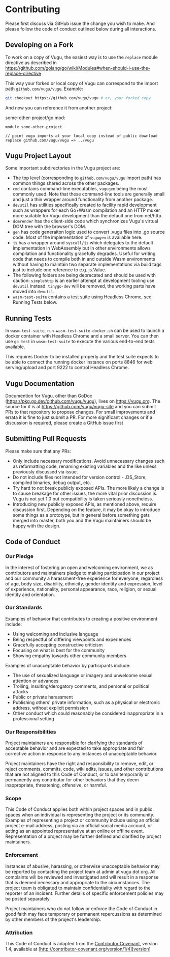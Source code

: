 # Contributing

Please first discuss via GitHub issue the change you wish to make.
And please follow the code of conduct outlined below during all interactions.

## Developing on a Fork

To work on a copy of Vugu, the easiest way is to use the `replace` module directive as described in https://github.com/golang/go/wiki/Modules#when-should-i-use-the-replace-directive

This way your forked or local copy of Vugu can correspond to the import path `github.com/vugu/vugu`.  Example:

```bash
git checkout https://github.com/vugu/vugu # or, your forked copy
```

And now you can reference it from another project:

some-other-project/go.mod:
```
module some-other-project

// point vugu imports at your local copy instead of public download
replace github.com/vugu/vugu => ../vugu
```

## Vugu Project Layout

Some important subdirectories in the Vugu project are:
* The top level (corresponding to `github.com/vugu/vugu` import path) has common things shared across the other packages.
* `cmd` contains command-line executables, `vugugen` being the most commonly used.  Note that these command-line tools are generally small and just a thin wrapper around functionality from another package.
* `devutil` has utilities specifically created to facility rapid development such as wrappers for each Go+Wasm compilation and an HTTP muxer more suitable for Vugu development than the default one from net/http.
* `domrender` has the client-side code which synchronizes Vugu's virtual DOM tree with the browser's DOM.
* `gen` has code generaiton logic used to convert .vugu files into .go source code.  Most of the implementation of `vugugen` is available here.
* `js` has a wrapper around `syscall/js` which delegates to the default implementation in WebAssembly but in other environments allows compilation and functionality gracefully degrades.  Useful for writing code that needs to compile both in and outside Wasm environments without having to maintain two separate implementations via build tags just to include one reference to e.g. js.Value.
* The following folders are being deprecated and should be used with caution: `simplehttp` is an earlier attempt at development tooling use `devutil` instead.  `tinygo-dev` will be removed, the working parts have moved into `devutil`.
* `wasm-test-suite` contains a test suite using Headless Chrome, see Running Tests below.

## Running Tests

In `wasm-test-suite`, `run-wasm-test-suite-docker.sh` can be used to launch a docker container with Headless Chrome and a small server.  You can then use `go test` in `wasm-test-suite` to execute the various end-to-end tests available.

This requires Docker to be installed properly and the test suite expects to be able to connect the running docker instance on ports 8846 for web serving/upload and port 9222 to control Headless Chrome.

## Vugu Documentation

Documention for Vugu, other than GoDoc (https://pkg.go.dev/github.com/vugu/vugu), lives on https://vugu.org.  The source for it is at https://github.com/vugu/vugu-site and you can submit PRs to that repository to propose changes.  For small improvements and errata it is fine to just submit a PR.  For more significant changes or if a discussion is required, please create a GitHub issue first

## Submitting Pull Requests

Please make sure that any PRs:
* Only include necessary modifications.  Avoid unnecessary changes such as reformatting code, renaming existing variables and the like unless previously discussed via issue.
* Do not include files not intended for version control - .DS_Store, compiled binaries, debug output, etc.
* Try hard to not break publicly exposed APIs.  The more likely a change is to cause breakage for other issues, the more vital prior discussion is.  Vugu is not yet 1.0 but compatibility is taken seriously nonetheless.
* Introducing new publicly exposed APIs, as mentioned above, require discussion first.  Depending on the feature, it may be okay to introduce some things as a prototype, but in general before something gets merged into master, both you and the Vugu maintainers should be happy with the design.

## Code of Conduct

### Our Pledge

In the interest of fostering an open and welcoming environment, we as
contributors and maintainers pledge to making participation in our project and
our community a harassment-free experience for everyone, regardless of age, body
size, disability, ethnicity, gender identity and expression, level of experience,
nationality, personal appearance, race, religion, or sexual identity and
orientation.

### Our Standards

Examples of behavior that contributes to creating a positive environment
include:

* Using welcoming and inclusive language
* Being respectful of differing viewpoints and experiences
* Gracefully accepting constructive criticism
* Focusing on what is best for the community
* Showing empathy towards other community members

Examples of unacceptable behavior by participants include:

* The use of sexualized language or imagery and unwelcome sexual attention or
advances
* Trolling, insulting/derogatory comments, and personal or political attacks
* Public or private harassment
* Publishing others' private information, such as a physical or electronic
  address, without explicit permission
* Other conduct which could reasonably be considered inappropriate in a
  professional setting

### Our Responsibilities

Project maintainers are responsible for clarifying the standards of acceptable
behavior and are expected to take appropriate and fair corrective action in
response to any instances of unacceptable behavior.

Project maintainers have the right and responsibility to remove, edit, or
reject comments, commits, code, wiki edits, issues, and other contributions
that are not aligned to this Code of Conduct, or to ban temporarily or
permanently any contributor for other behaviors that they deem inappropriate,
threatening, offensive, or harmful.

### Scope

This Code of Conduct applies both within project spaces and in public spaces
when an individual is representing the project or its community. Examples of
representing a project or community include using an official project e-mail
address, posting via an official social media account, or acting as an appointed
representative at an online or offline event. Representation of a project may be
further defined and clarified by project maintainers.

### Enforcement

Instances of abusive, harassing, or otherwise unacceptable behavior may be
reported by contacting the project team at admin at vugu dot org. All
complaints will be reviewed and investigated and will result in a response that
is deemed necessary and appropriate to the circumstances. The project team is
obligated to maintain confidentiality with regard to the reporter of an incident.
Further details of specific enforcement policies may be posted separately.

Project maintainers who do not follow or enforce the Code of Conduct in good
faith may face temporary or permanent repercussions as determined by other
members of the project's leadership.

### Attribution

This Code of Conduct is adapted from the [Contributor Covenant][homepage], version 1.4,
available at [http://contributor-covenant.org/version/1/4][version]

[homepage]: http://contributor-covenant.org
[version]: http://contributor-covenant.org/version/1/4/
